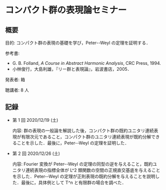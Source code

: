 # コンパクト群の表現論セミナー

## 概要

目的: コンパクト群の表現の基礎を学び，Peter--Weyl の定理を証明する．

参考書:

* G. B. Folland, *A Course in Abstract Harmonic Analysis*, CRC Press, 1994.
* 小林俊行，大島利雄，『リー群と表現論』，岩波書店，2005．

発表者: 箱

聴講者: 8 人

## 記録

* 第 1 回 2020/12/19 (土)

  内容: 群の表現の一般論を解説した後，コンパクト群の既約ユニタリ連続表現が有限次元であること，コンパクト群のユニタリ連続表現が既約分解できることを示した．最後に，Peter--Weyl の定理を証明した．

* 第 2 回 2020/12/26 (土)

  内容: Fourier 変換が Peter--Weyl の定理の同型の逆を与えること，既約ユニタリ連続表現の指標全体が L^2 類関数の空間の正規直交基底を与えることを示した．Peter--Weyl の定理が正則表現の既約分解を与えることを説明した．最後に，具体例として T^n と有限群の場合を調べた．
